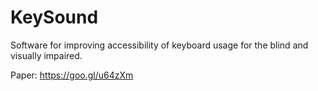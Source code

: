 KeySound
==============

Software for improving accessibility of keyboard usage for the blind and visually impaired.

Paper: https://goo.gl/u64zXm
